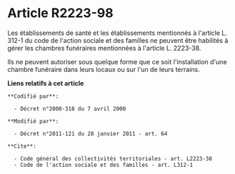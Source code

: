 # Article R2223-98

Les établissements de santé et les établissements mentionnés à l'article L. 312-1 du code de l'action sociale et des familles
ne peuvent être habilités à gérer les chambres funéraires mentionnées à l'article L. 2223-38. 

Ils ne peuvent autoriser sous quelque forme que ce soit l'installation d'une chambre funéraire dans leurs locaux ou sur l'un
de leurs terrains.

**Liens relatifs à cet article**

	**Codifié par**:

	  - Décret n°2000-318 du 7 avril 2000

	**Modifié par**:

	  - Décret n°2011-121 du 28 janvier 2011 - art. 64

	**Cite**:

	  - Code général des collectivités territoriales - art. L2223-38
	  - Code de l'action sociale et des familles - art. L312-1
